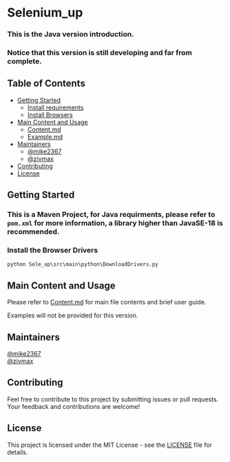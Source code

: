# Selenium_up

### This is the Java version introduction. </br>
### Notice that this version is still developing and far from complete.

## Table of Contents
- [Getting Started](#getting-started)
  - [Install requirements](#install-the-required-packages)
  - [Install Browsers](#install-the-browser-drivers)
- [Main Content and Usage](#main-content-and-usage)
    - [Content.md](Content.md)
    - [Example.md](Example.md)
- [Maintainers](#maintainers)
    - [@mike2367](https://github.com/mike2367)
    - [@zivmax](https://github.com/zivmax)
- [Contributing](#contributing)
- [License](#license)

## Getting Started

### This is a Maven Project, for Java requirments, please refer to `pom.xml` for more information, a library higher than JavaSE-18 is recommended.

### Install the Browser Drivers

```shell
python Sele_up\src\main\python\DownloadDrivers.py
```


## Main Content and Usage

 Please refer to [Content.md](Content.md) for main file contents and brief user guide.

 Examples will not be provided for this version.

## Maintainers
[@mike2367](https://github.com/mike2367) </br>
[@zivmax](https://github.com/zivmax)

## Contributing

Feel free to contribute to this project by submitting issues or pull requests. 
Your feedback and contributions are welcome!

## License

This project is licensed under the MIT License - see the [LICENSE](LICENSE) file for details.
